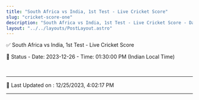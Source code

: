 ```yaml
---
title: "South Africa vs India, 1st Test - Live Cricket Score"
slug: "cricket-score-one"
description: "South Africa vs India, 1st Test - Live Cricket Score - Date: 2023-12-26 - Time: 01:30:00 PM (Indian Local Time)."
layout: "../../layouts/PostLayout.astro"
--- 
```


✅ South Africa vs India, 1st Test - Live Cricket Score

📑 Status - Date: 2023-12-26 - Time: 01:30:00 PM (Indian Local Time)

<br />

***

📝 Last Updated on : 12/25/2023, 4:02:17 PM

***


